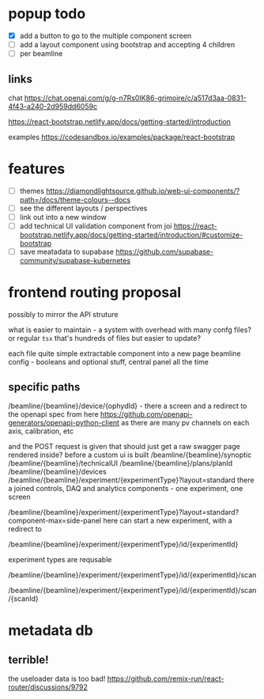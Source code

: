 # popup todo

- [x] add a button to go to the multiple component screen
- [ ] add a layout component using bootstrap and accepting 4 children
- [ ] per beamline

## links

chat
https://chat.openai.com/g/g-n7Rs0IK86-grimoire/c/a517d3aa-0831-4f43-a240-2d959dd6059c

https://react-bootstrap.netlify.app/docs/getting-started/introduction

examples
https://codesandbox.io/examples/package/react-bootstrap

# features

- [ ] themes https://diamondlightsource.github.io/web-ui-components/?path=/docs/theme-colours--docs
- [ ] see the different layouts / perspectives
- [ ] link out into a new window
- [ ] add technical UI validation component from joi
      https://react-bootstrap.netlify.app/docs/getting-started/introduction/#customize-bootstrap
- [ ] save meatadata to supabase 
<https://github.com/supabase-community/supabase-kubernetes>

# frontend routing proposal 
possibly to mirror the API struture

what is easier to maintain - a system with overhead with many confg files?
or regular `tsx` that's hundreds of files but easier to update?

each file quite simple
extractable component into a new page
beamline config - booleans and optional stuff, central panel all the time

## specific paths

/beamline/{beamline}/device/{ophydId} - there a screen and a redirect to the openapi spec from here <https://github.com/openapi-generators/openapi-python-client>
as there are many pv channels on each axis, calibration, etc

and the POST request is given that
should just get a raw swagger page rendered inside? before a custom ui is built
/beamline/{beamline}/synoptic
/beamline/{beamline}/technicalUI
/beamline/{beamline}/plans/planId
/beamline/{beamline}/devices
/beamline/{beamline}/experiment/{experimentType}?layout=standard
there a joined controls, DAQ and analytics components - one experiment, one screen

/beamline/{beamline}/experiment/{experimentType}?layout=standard?component-max=side-panel
here can start a new experiment, with a redirect to

/beamline/{beamline}/experiment/{experimentType}/id/{experimentId}

experiment types are requsable

/beamline/{beamline}/experiment/{experimentType}/id/{experimentId}/scan

/beamline/{beamline}/experiment/{experimentType}/id/{experimentId}/scan/{scanId}

# metadata db


## terrible!

the useloader data is too bad!
https://github.com/remix-run/react-router/discussions/9792

